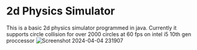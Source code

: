 # 2d Physics Simulator

This is a basic 2d physics simulator programmed in java. Currently it supports circle collision for over 2000 circles at 60 fps on intel i5 10th gen proccessor
![Screenshot 2024-04-04 231907](https://github.com/SiddhantEngineer/2D-physics-simulator/assets/163404681/388d66f4-5e80-4437-a6ad-0a21b2187860)

